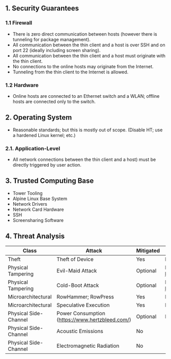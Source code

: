 ## 1. Security Guarantees

### 1.1 Firewall

- There is zero direct communication between hosts (however there is tunneling for package management).
- All communication between the thin client and a host is over SSH and on port 22 (ideally including screen sharing).
- All communication between the thin client and a host must originate with the thin client.
- No connections to the online hosts may originate from the Internet.
- Tunneling from the thin client to the Internet is allowed.

### 1.2 Hardware

- Online hosts are connected to an Ethernet switch and a WLAN; offline hosts are connected only to the switch.

## 2. Operating System

- Reasonable standards; but this is mostly out of scope. (Disable HT; use a hardened Linux kernel; etc.)

### 2.1. Application-Level

- All network connections between the thin client and a host) must be directly triggered by user action.

## 3. Trusted Computing Base

- Tower Tooling
- Alpine Linux Base System
- Network Drivers
- Network Card Hardware
- SSH
- Screensharing Software

## 4. Threat Analysis

| Class | Attack | Mitigated | If so, how? |
| --- | --- | --- | --- |
| Theft | Theft of Device | Yes | Encrypted root disks |
| Physical Tampering | Evil-Maid Attack | Optional | Raspberry Pis: https://www.zymbit.com/ |
| Physical Tampering | Cold-Boot Attack | Optional | Raspberry Pis: https://www.zymbit.com/ |
| Microarchitectural | RowHammer; RowPress | Yes | Host-Isolation |
| Microarchitectural | Speculative Execution | Yes | Host-Isolation |
| Physical Side-Channel | Power Consumption (https://www.hertzbleed.com/) | Optional | Disable DVFS |
| Physical Side-Channel | Acoustic Emissions | No |  |
| Physical Side-Channel | Electromagnetic Radiation | No |  |